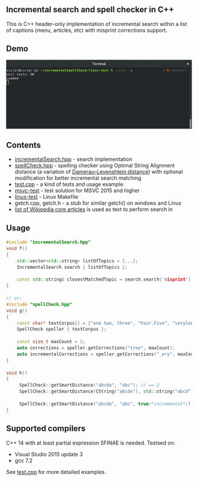 ## Incremental search and spell checker in C++

This is C++ header-only implementation of incremental search within a list of captions (menu, articles, etc) with misprint corrections support. 

## Demo

![./test -i](linux-test/demo.gif)

## Contents

 * [incrementalSearch.hpp](incrementalSearch.hpp) - search implementation
 * [spellCheck.hpp](spellCheck.hpp) - spelling checker using Optimal String Alignment distance (a variation of [Damerau–Levenshtein distance](https://en.wikipedia.org/wiki/Damerau%E2%80%93Levenshtein_distance)) with optional modification for better incremental search matching
 * [test.cpp](test.cpp) - a kind of tests and usage example.
 * [msvc-test](msvc-test) - test solution for MSVC 2015 and higher
 * [linux-test](linux-test) - Linux Makefile
 * getch.cpp, getch.h - a stub for similar getch() on windows and Linux
 * [list of Wikipedia core articles](https://github.com/victor-istomin/incrementalSpellcheck/blob/master/incrementalSpellcheck/wikipedia.txt) is used as text to perform search in

## Usage

 ```cpp
 #include "incrementalSearch.hpp"
 void f()
 {
     std::vector<std::string> listOfTopics = {...};
     IncrementalSearch search { listOfTopics };
     
     const std::string& closestMatchedTopic = search.search('misprint');     
 }
 
 // or:
 #include "spellCheck.hpp"
 void g()
 {
     const char* textCorpus[] = {"one two, three", "Four.Five", "verylongword"};
     SpellCheck speller { textCorpus };
     
     const size_t maxCount = 2;
     auto corrections = speller.getCorrections("tree", maxCount);                  // "three"
     auto incrementalCorrections = speller.getCorrections("_ery", maxCount, true); // "_ery" -> "very.*" -> "verylongword"
 }
 
 void h()
 {
      SpellCheck::getSmartDistance("abcde", "abc"); // == 2
      SpellCheck::getSmartDistance(CString("abcde"), std::string("abcd"));

      SpellCheck::getSmartDistance("abcde", "abc", true/*incremental*/); // == 0, "abc" -> "abc.*" -> "abcde"
 }
 ```

 ## Supported compilers

C++ 14 with at least partial expression SFINAE is needed. Testsed on:
  * Visual Studio 2015 update 3
  * gcc 7.2

 See [test.cpp](test.cpp) for more detailed examples.
